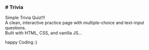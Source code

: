 <h3># Trivia</h3>
<p>
  Simple Trivia Quiz!!!<br>
  A clean, interactive practice page with multiple-choice and text-input questions. <br>
  Built with HTML, CSS, and vanilla JS... 
</p>
happy Coding :)
